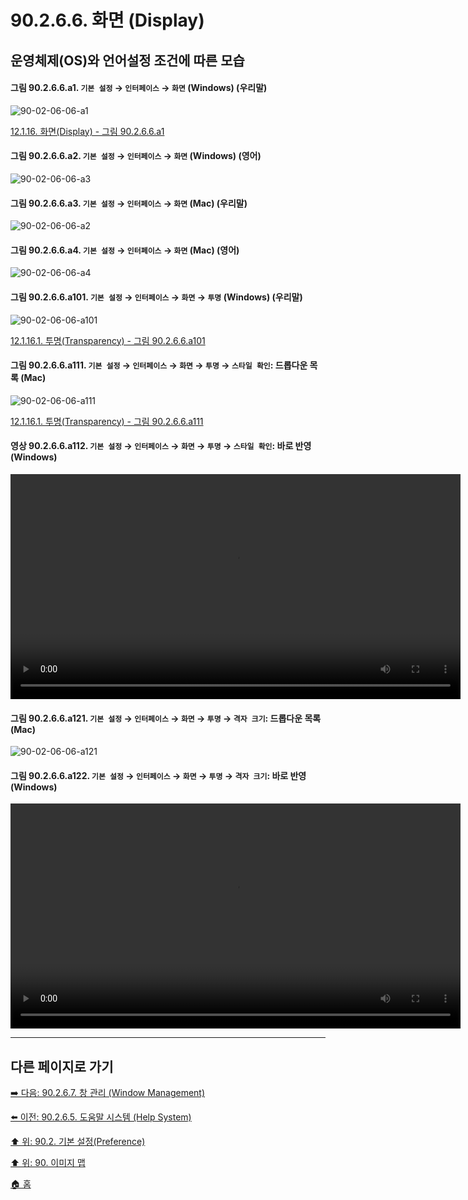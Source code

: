 # 90.2.6.6. 화면 (Display)
## 운영체제(OS)와 언어설정 조건에 따른 모습

<a id="90-02-06-06-a1"></a>

#### 그림 90.2.6.6.a1. `기본 설정` → `인터페이스` → `화면` (Windows) (우리말)
![90-02-06-06-a1](https://github.com/wonder13662/gimp/assets/15767104/64f0d884-eaad-41c1-895b-95854c2040d3)

[12.1.16. 화면(Display) - 그림 90.2.6.6.a1](./12-01-16-00-display.md#90-02-06-06-a1)

<a id="90-02-06-06-a2"></a>

#### 그림 90.2.6.6.a2. `기본 설정` → `인터페이스` → `화면` (Windows) (영어)
![90-02-06-06-a3](https://github.com/wonder13662/gimp/assets/15767104/5fbca82d-42f7-4b52-bb42-4abe3196f6c2)

<a id="90-02-06-06-a3"></a>

#### 그림 90.2.6.6.a3. `기본 설정` → `인터페이스` → `화면` (Mac) (우리말)
![90-02-06-06-a2](https://github.com/wonder13662/gimp/assets/15767104/9df833a7-684c-459a-ab28-41af286fba70)

<a id="90-02-06-06-a4"></a>

#### 그림 90.2.6.6.a4. `기본 설정` → `인터페이스` → `화면` (Mac) (영어)
![90-02-06-06-a4](https://github.com/wonder13662/gimp/assets/15767104/57b85efd-47f6-47bc-83f2-50a322e6f447)

<a id="90-02-06-06-a101"></a>

#### 그림 90.2.6.6.a101. `기본 설정` → `인터페이스` → `화면` → `투명` (Windows) (우리말)
![90-02-06-06-a101](https://github.com/wonder13662/gimp/assets/15767104/7a5be2e1-aecc-4d96-94c6-782f43ec6091)

[12.1.16.1. 투명(Transparency) - 그림 90.2.6.6.a101](./12-01-16-01-transparency.md#90-02-06-06-a101)

<a id="90-02-06-06-a111"></a>

#### 그림 90.2.6.6.a111. `기본 설정` → `인터페이스` → `화면` → `투명` → `스타일 확인`: 드롭다운 목록 (Mac)
![90-02-06-06-a111](https://github.com/wonder13662/gimp/assets/15767104/e1434dd6-9fc0-4c45-9afb-d5e6b591fcd3)

[12.1.16.1. 투명(Transparency) - 그림 90.2.6.6.a111](./12-01-16-01-transparency.md#90-02-06-06-a111)

<a id="90-02-06-06-a112"></a>

#### 영상 90.2.6.6.a112. `기본 설정` → `인터페이스` → `화면` → `투명` → `스타일 확인`: 바로 반영 (Windows)
<video controls="controls" width="720" src="https://github.com/wonder13662/gimp/assets/15767104/4530f87b-b7e0-4997-85ee-e47c4418a666"></video>

<a id="90-02-06-06-a121"></a>

#### 그림 90.2.6.6.a121. `기본 설정` → `인터페이스` → `화면` → `투명` → `격자 크기`: 드롭다운 목록 (Mac)
![90-02-06-06-a121](https://github.com/wonder13662/gimp/assets/15767104/785f0094-1873-4473-a5ca-562b687b566d)

<a id="90-02-06-06-a122"></a>

#### 그림 90.2.6.6.a122. `기본 설정` → `인터페이스` → `화면` → `투명` → `격자 크기`: 바로 반영 (Windows)
<video controls="controls" width="720" src="https://github.com/wonder13662/gimp/assets/15767104/52117af9-a783-4f0b-b0b9-435078b2d07b"></video>

***

## 다른 페이지로 가기

[➡️ 다음: 90.2.6.7. 창 관리 (Window Management)](./90-02-06-07-window-management.md)

[⬅️ 이전: 90.2.6.5. 도움말 시스템 (Help System)](./90-02-06-05-help-system.md)

[⬆️ 위: 90.2. 기본 설정(Preference)](./90-02-00-preference.md)

[⬆️ 위: 90. 이미지 맵](./90-00-image-map.md)

[🏠 홈](./00-home.md)
